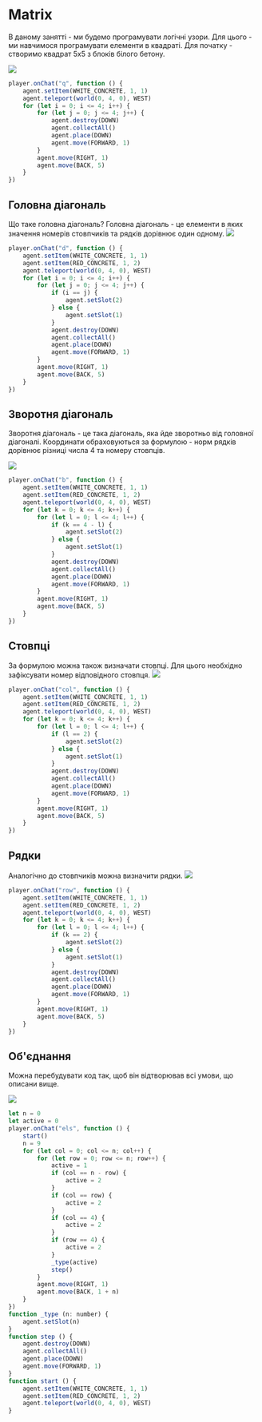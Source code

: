 # Matrix
В даному занятті - ми будемо програмувати логічні узори. Для цього - ми навчимося програмувати елементи в квадраті.
Для початку - створимо квадрат 5х5 з блоків білого бетону.

<img src = "img/pattern01.png">

```js
player.onChat("q", function () {
    agent.setItem(WHITE_CONCRETE, 1, 1)
    agent.teleport(world(0, 4, 0), WEST)
    for (let i = 0; i <= 4; i++) {
        for (let j = 0; j <= 4; j++) {
            agent.destroy(DOWN)
            agent.collectAll()
            agent.place(DOWN)
            agent.move(FORWARD, 1)
        }
        agent.move(RIGHT, 1)
        agent.move(BACK, 5)
    }
})
```
##  Головна діагональ
Що таке головна діагональ? Головна діагональ - це елементи в яких значення номерів стовпчиків та рядків дорівнює один одному.
<img src = "img/pattern02.png">

```js
player.onChat("d", function () {
    agent.setItem(WHITE_CONCRETE, 1, 1)
    agent.setItem(RED_CONCRETE, 1, 2)
    agent.teleport(world(0, 4, 0), WEST)
    for (let i = 0; i <= 4; i++) {
        for (let j = 0; j <= 4; j++) {
            if (i == j) {
                agent.setSlot(2)
            } else {
                agent.setSlot(1)
            }
            agent.destroy(DOWN)
            agent.collectAll()
            agent.place(DOWN)
            agent.move(FORWARD, 1)
        }
        agent.move(RIGHT, 1)
        agent.move(BACK, 5)
    }
})
```
## Зворотня діагональ
Зворотня діагональ - це така діагональ, яка йде зворотньо від головної діагоналі. Координати обраховуються за формулою - норм рядків дорівнює різниці числа 4 та номеру стовпців.

<img src = "img/pattern03.png">

```js
player.onChat("b", function () {
    agent.setItem(WHITE_CONCRETE, 1, 1)
    agent.setItem(RED_CONCRETE, 1, 2)
    agent.teleport(world(0, 4, 0), WEST)
    for (let k = 0; k <= 4; k++) {
        for (let l = 0; l <= 4; l++) {
            if (k == 4 - l) {
                agent.setSlot(2)
            } else {
                agent.setSlot(1)
            }
            agent.destroy(DOWN)
            agent.collectAll()
            agent.place(DOWN)
            agent.move(FORWARD, 1)
        }
        agent.move(RIGHT, 1)
        agent.move(BACK, 5)
    }
})

```

## Стовпці
За формулою можна також визначати стовпці. Для цього необхідно зафіксувати номер відповідного стовпця.
<img src = "img/pattern04.png">

```js
player.onChat("col", function () {
    agent.setItem(WHITE_CONCRETE, 1, 1)
    agent.setItem(RED_CONCRETE, 1, 2)
    agent.teleport(world(0, 4, 0), WEST)
    for (let k = 0; k <= 4; k++) {
        for (let l = 0; l <= 4; l++) {
            if (l == 2) {
                agent.setSlot(2)
            } else {
                agent.setSlot(1)
            }
            agent.destroy(DOWN)
            agent.collectAll()
            agent.place(DOWN)
            agent.move(FORWARD, 1)
        }
        agent.move(RIGHT, 1)
        agent.move(BACK, 5)
    }
})
```
## Рядки
Аналогічно до стовпчиків можна визначити рядки. 
<img src = "img/pattern05.png">

```js
player.onChat("row", function () {
    agent.setItem(WHITE_CONCRETE, 1, 1)
    agent.setItem(RED_CONCRETE, 1, 2)
    agent.teleport(world(0, 4, 0), WEST)
    for (let k = 0; k <= 4; k++) {
        for (let l = 0; l <= 4; l++) {
            if (k == 2) {
                agent.setSlot(2)
            } else {
                agent.setSlot(1)
            }
            agent.destroy(DOWN)
            agent.collectAll()
            agent.place(DOWN)
            agent.move(FORWARD, 1)
        }
        agent.move(RIGHT, 1)
        agent.move(BACK, 5)
    }
})

```
## Об'єднання
Можна перебудувати код так, щоб він відтворював всі умови, що описани вище.

<img src = "img/pattern06.png">


```js
let n = 0
let active = 0
player.onChat("els", function () {
    start()
    n = 9
    for (let col = 0; col <= n; col++) {
        for (let row = 0; row <= n; row++) {
            active = 1
            if (col == n - row) {
                active = 2
            }
            if (col == row) {
                active = 2
            }
            if (col == 4) {
                active = 2
            }
            if (row == 4) {
                active = 2
            }
            _type(active)
            step()
        }
        agent.move(RIGHT, 1)
        agent.move(BACK, 1 + n)
    }
})
function _type (n: number) {
    agent.setSlot(n)
}
function step () {
    agent.destroy(DOWN)
    agent.collectAll()
    agent.place(DOWN)
    agent.move(FORWARD, 1)
}
function start () {
    agent.setItem(WHITE_CONCRETE, 1, 1)
    agent.setItem(RED_CONCRETE, 1, 2)
    agent.teleport(world(0, 4, 0), WEST)
}
```




